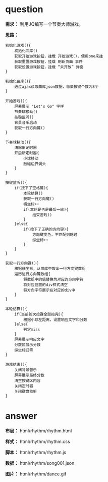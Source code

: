 # question

**需求：** 利用JQ编写一个节奏大师游戏。

**思路：**
```
初始化游戏(){
    初始化曲库()
    获取开始游戏按钮，挂载 开始游戏()，使用one来挂
    获取重置游戏按钮，挂载 刷新页面 事件
    获取设置游戏按钮，挂载 “未开放” 弹窗
}

初始化曲库(){
    通过ajax读取曲库json数据，每条按键个数为8个
}

开始游戏(){
    屏幕展示 "Let's Go" 字样
    节奏球移动()
    按键监听()
    背景音乐启动
    获取一行方向键()
}

节奏球移动(){
    清除旧定时器
    开启新定时器{
        小球移动
        触碰边界调头 
    }
}

按键监听(){
    if(按下了空格键){
        本轮结算()
        获取一行方向键()
        横坐标++
        if(本轮是否是最后一轮){
            结束游戏()
        }
    }else{
        if(按下了正确的方向键){
            方向键变色，不匹配则略过
            纵坐标++
        } 
    }
}

获取一行方向键(){
    根据横坐标，从曲库中取出一行方向键数组
    遍历这行方向键数组{
        将数组中的值替换为对应的方向字符
        将对应位置的div样式清空
        将方向字符展示在对应的div中        
    }
}

本轮结算(){
    if(当前轮次按键全部按完){
        根据小球左距离，设置响应文字和分数
    }else{
        判定miss
    }
    屏幕展示响应文字
    分数区展示分数
    纵坐标归零
}

游戏结束(){
    关闭背景音乐
    屏幕展示最终分数
    清空按键区内容
    关闭定时器
    关闭键盘监听
}
```

# answer

**布局：** html/rhythm/rhythm.html

**样式：** html/rhythm/rhythm.css

**脚本：** html/rhythm/rhythm.js

**数据：** html/rhythm/song001.json

**图片：** html/rhythm/dance.gif